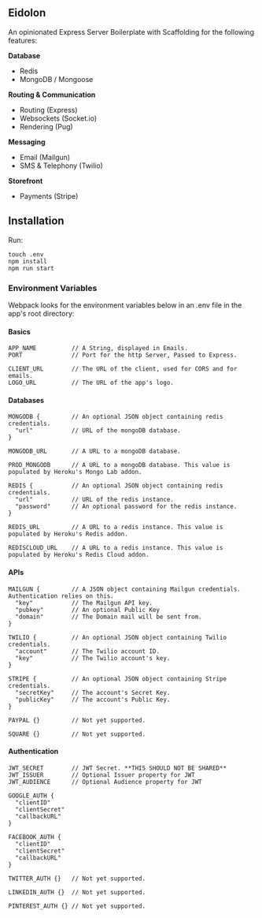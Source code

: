 ## Eidolon

An opinionated Express Server Boilerplate with Scaffolding for the following features:

**Database**
  - Redis
  - MongoDB / Mongoose

**Routing & Communication**
  - Routing (Express)
  - Websockets (Socket.io)
  - Rendering (Pug)

**Messaging**
  - Email (Mailgun)
  - SMS & Telephony (Twilio)

**Storefront**
  - Payments (Stripe)

## Installation

Run:

```
touch .env
npm install
npm run start
```

### Environment Variables

Webpack looks for the environment variables below in an .env file in the app's root directory:

#### Basics

```
APP_NAME          // A String, displayed in Emails.
PORT              // Port for the http Server, Passed to Express.

CLIENT_URL        // The URL of the client, used for CORS and for emails.
LOGO_URL          // The URL of the app's logo.
```

#### Databases
```
MONGODB {         // An optional JSON object containing redis credentials.
  "url"           // URL of the mongoDB database.
}

MONGODB_URL       // A URL to a mongoDB database.

PROD_MONGODB      // A URL to a mongoDB database. This value is populated by Heroku's Mongo Lab addon.

REDIS {           // An optional JSON object containing redis credentials.
  "url"           // URL of the redis instance.
  "password"      // An optional password for the redis instance.
}

REDIS_URL         // A URL to a redis instance. This value is populated by Heroku's Redis addon.

REDISCLOUD_URL    // A URL to a redis instance. This value is populated by Heroku's Redis Cloud addon.

```

#### APIs

```
MAILGUN {         // A JSON object containing Mailgun credentials. Authentication relies on this.
  "key"           // The Mailgun API key.
  "pubkey"        // An optional Public Key
  "domain"        // The Domain mail will be sent from.
}

TWILIO {          // An optional JSON object containing Twilio credentials.
  "account"       // The Twilio account ID.
  "key"           // The Twilio account's key.
}

STRIPE {          // An optional JSON object containing Stripe credentials.
  "secretKey"     // The account's Secret Key.
  "publicKey"     // The account's Public Key.
}

PAYPAL {}         // Not yet supported.

SQUARE {}         // Not yet supported.
```

#### Authentication
```
JWT_SECRET        // JWT Secret. **THIS SHOULD NOT BE SHARED**
JWT_ISSUER        // Optional Issuer property for JWT
JWT_AUDIENCE      // Optional Audience property for JWT

GOOGLE_AUTH {
  "clientID"
  "clientSecret"
  "callbackURL"
}

FACEBOOK_AUTH {
  "clientID"
  "clientSecret"
  "callbackURL"
}

TWITTER_AUTH {}   // Not yet supported.

LINKEDIN_AUTH {}  // Not yet supported.

PINTEREST_AUTH {} // Not yet supported.
```

